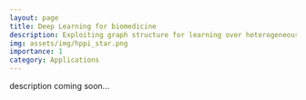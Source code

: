 ```yaml
---
layout: page
title: Deep Learning for biomedicine
description: Exploiting graph structure for learning over heterogeneous biomedical data
img: assets/img/hppi_star.png
importance: 1
category: Applications
---
```


description coming soon...
